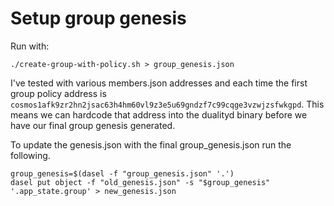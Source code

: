 # Setup group genesis

Run with:

```
./create-group-with-policy.sh > group_genesis.json
```

I've tested with various members.json addresses and each time the first group
policy address is
`cosmos1afk9zr2hn2jsac63h4hm60vl9z3e5u69gndzf7c99cqge3vzwjzsfwkgpd`. This means
we can hardcode that address into the dualityd binary before we have our final
group genesis generated.

To update the genesis.json with the final group_genesis.json run the following.

```
group_genesis=$(dasel -f "group_genesis.json" '.')
dasel put object -f "old_genesis.json" -s "$group_genesis" '.app_state.group' > new_genesis.json
```
